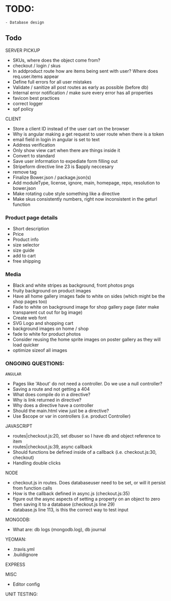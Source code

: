 # TODO:
    - Database design

## Todo 
  SERVER
  PICKUP  
  - SKUs, where does the object come from?
  - checkout / login / skus
  - In addproduct route how are items being sent with user? Where does req.user.items appear
  - Define full errors for all user mistakes
  - Validate / sanitize all post routes as early as possible (before db)
  - Internal error notification / make sure every error has all properties
  - favicon best practices
  - correct logger
  - spf policy
 
  CLIENT
  - Store a client ID instead of the user cart on the browser
  - Why is angular making a get request to user route when there is a token
  - email field in login in angular is set to text
  - Address verification
  - Only show view cart when there are things inside it
  - Convert to standard
  - Save user information to expediate form filling out
  - Stripeform directive line 23 is $apply neccesary
  - remove <base> tag
  - Finalize Bower.json / package.json(s)
  - Add moduleType, license, ignore, main, homepage, repo, resolution to bower.json
  - Make rotating cube style something like a directive
  - Make skus consistently numbers, right now inconsistent in the geturl function
  
### Product page details
  - Short description
  - Price
  - Product info
  - size selector
  - size guide
  - add to cart
  - free shipping

### Media
  - Black and white stripes as background, front photos pngs
  - fruity background on product images
  - Have all home gallery images fade to white on sides (which might be the shop pages too)
  - Fade to white on background image for shop gallery page (later make transparent cut out for bg image)
  - Create web font
  - SVG Logo and shopping cart
  - background images on home / shop
  - fade to white for product photos
  - Consider reusing the home sprite images on poster gallery as they will load quicker
  - optimize sizeof all images

### ONGOING QUESTIONS:
    ANGULAR
  - Pages like 'About' do not need a controller. Do we use a null controller?
  - Saving a route and not getting a 404
  - What does compile do in a directive?
  - Why is link returned in directive?
  - Why does a directive have a controller
  - Should the main.html view just be a directive?
  - Use $scope or var in controllers (i.e. product Controller)

  JAVASCRIPT
  - routes|checkout.js:20, set dbuser so I have db and object reference to item
  - routes|checkout.js:39, async callback
  - Should functions be defined inside of a callback (i.e. checkout.js:30, checkout)
  - Handling double clicks

  NODE
  - checkout.js in routes. Does databaseuser need to be set, or will it persist from function calls
  - How is the callback defined in async.js (checkout.js:35)
  - figure out the async aspects of setting a property on an object to zero then saving it to a database (checkout.js line 29)
  - database.js line 113, is this the correct way to test input

  MONGODB:
  - What are: db logs (mongodb.log), db journal

  YEOMAN:
  -  .travis.yml
  -  .buildignore

  EXPRESS

  MISC
  - Editor config

  UNIT TESTING:

